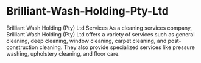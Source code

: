 # Brilliant-Wash-Holding-Pty-Ltd
Brilliant Wash Holding (Pty) Ltd Services As a cleaning services company, Brilliant Wash Holding (Pty) Ltd offers a variety of services such as general cleaning, deep cleaning, window cleaning, carpet cleaning, and post-construction cleaning. They also provide specialized services like pressure washing, upholstery cleaning, and floor care. 
